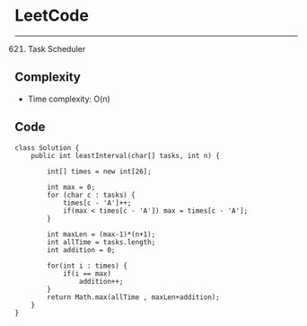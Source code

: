 [//]: # (# Intuition)
<!-- Describe your first thoughts on how to solve this problem. -->


# LeetCode
___
621. Task Scheduler

[//]: # (## Approach)

[//]: # (<!-- Describe your approach to solving the problem. -->)


## Complexity

- Time complexity: O(n)

[//]: # (<!-- Add your time complexity here, e.g. $$O&#40;n&#41;$$ -->)

[//]: # ()
[//]: # ([//]: # &#40;- Space complexity:&#41;)
[//]: # (<!-- Add your space complexity here, e.g. $$O&#40;n&#41;$$ -->)

## Code
```
class Solution {
    public int leastInterval(char[] tasks, int n) {
        
        int[] times = new int[26];

        int max = 0;
        for (char c : tasks) {
            times[c - 'A']++;
            if(max < times[c - 'A']) max = times[c - 'A'];
        }

        int maxLen = (max-1)*(n+1);
        int allTime = tasks.length;
        int addition = 0;
        
        for(int i : times) {
            if(i == max)
                addition++;
        }
        return Math.max(allTime , maxLen+addition);
    }
}
```